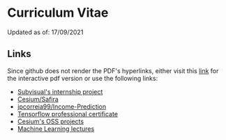 # Curriculum Vitae

Updated as of: 17/09/2021


## Links

Since github does not render the PDF's hyperlinks, either visit this [link](https://drive.google.com/file/d/1F1DRcp4TT6xGQvRNQrWoUrbAYKmeTYaN/view?usp=sharing) for the interactive pdf version or use the following links:

- [Subvisual's internship project](https://github.com/cooperativa-tech/bookclub)
- [Cesium/Safira](https://github.com/cesium/safira)
- [jpcorreia99/Income-Prediction](https://github.com/jpcorreia99/Income-prediction)
- [Tensorflow professional certificate](https://www.coursera.org/account/accomplishments/specialization/certificate/8RTSQPTAUUMG)
- [Cesium's OSS projects](https://github.com/cesium)
- [Machine Learning lectures](https://www.youtube.com/playlist?list=PLadvWyx_6w6UTXvesiz4YLaElwSHCv3_c)